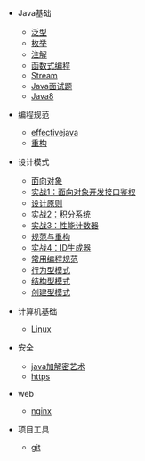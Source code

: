 
* Java基础

  * [泛型](./docs/java基础/泛型.md)
  * [枚举](./docs/java基础/枚举.md)
  * [注解](./docs/java基础/注解.md)
  * [函数式编程](./docs/java基础/函数式编程.md)
  * [Stream](./docs/java基础/stream.md)
  * [Java面试题](./docs/b-1面试题总结-Java基础.md)
  * [Java8](./docs/java基础/java8.md)
* 编程规范

  * [effectivejava](./docs/java基础/effectivejava.md)
  * [重构](./docs/java基础/restructure.md)
* 设计模式

  * [面向对象](./docs/设计模式/面向对象.md)
  * [实战1：面向对象开发接口鉴权](./docs/设计模式/实战1：面向对象开发接口鉴权.md)
  * [设计原则](./docs/设计模式/设计原则.md)
  * [实战2：积分系统](./docs/设计模式/实战2：积分系统.md)
  * [实战3：性能计数器](./docs/设计模式/实战3：性能计数器.md)
  * [规范与重构](./docs/设计模式/规范与重构.md)
  * [实战4：ID生成器](./docs/设计模式/实战4：ID生成器.md)
  * [常用编程规范](./docs/设计模式/常用20条编程规范.md)
  * [行为型模式](./docs/设计模式/行为型.md)
  * [结构型模式](./docs/设计模式/结构型.md)
  * [创建型模式](./docs/设计模式/创建型.md)
* 计算机基础

  * [Linux](./docs/linuxprobe.md)
* 安全

  * [java加解密艺术](./docs/安全/java加密与解密的艺术.md)
  * [https](./docs/安全/https.md)
* web

  * [nginx](./docs/nginx.md)
* 项目工具

  * [git](./docs/项目管理/git.md)
